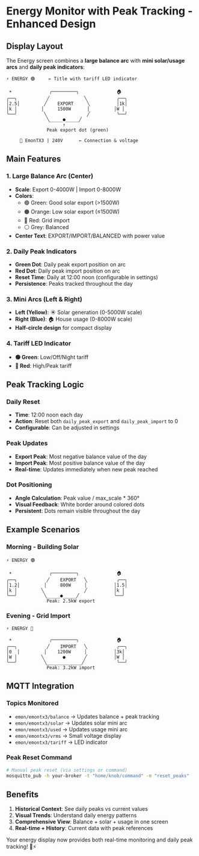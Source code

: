# Energy Monitor with Peak Tracking - Enhanced Design

## Display Layout

The Energy screen combines a **large balance arc** with **mini solar/usage arcs** and **daily peak indicators**:

```
⚡ ENERGY 🟢     ← Title with tariff LED indicator

 ☀️              ╭─────────╮              🏠
╭──╮           ╱             ╲           ╭──╮
│2.5│         ╱    EXPORT     ╲          │1k│
│k │         │     1500W      │         │W │
╰──╯          ╲               ╱          ╰──╯
               ╲_____●_____╱
                     ↑
               Peak export dot (green)

     📡 EmonTX3 | 240V      ← Connection & voltage
```

## Main Features

### 1. Large Balance Arc (Center)
- **Scale**: Export 0-4000W | Import 0-8000W  
- **Colors**: 
  - 🟢 Green: Good solar export (>1500W)
  - 🟠 Orange: Low solar export (≤1500W)
  - 🔴 Red: Grid import
  - ⚪ Grey: Balanced
- **Center Text**: EXPORT/IMPORT/BALANCED with power value

### 2. Daily Peak Indicators
- **Green Dot**: Daily peak export position on arc
- **Red Dot**: Daily peak import position on arc
- **Reset Time**: Daily at 12:00 noon (configurable in settings)
- **Persistence**: Peaks tracked throughout the day

### 3. Mini Arcs (Left & Right)
- **Left (Yellow)**: ☀️ Solar generation (0-5000W scale)
- **Right (Blue)**: 🏠 House usage (0-8000W scale)
- **Half-circle design** for compact display

### 4. Tariff LED Indicator
- **🟢 Green**: Low/Off/Night tariff
- **🔴 Red**: High/Peak tariff

## Peak Tracking Logic

### Daily Reset
- **Time**: 12:00 noon each day
- **Action**: Reset both `daily_peak_export` and `daily_peak_import` to 0
- **Configurable**: Can be adjusted in settings

### Peak Updates
- **Export Peak**: Most negative balance value of the day
- **Import Peak**: Most positive balance value of the day
- **Real-time**: Updates immediately when new peak reached

### Dot Positioning
- **Angle Calculation**: Peak value / max_scale * 360°
- **Visual Feedback**: White border around colored dots
- **Persistent**: Dots remain visible throughout the day

## Example Scenarios

### Morning - Building Solar
```
⚡ ENERGY 🟢

 ☀️              ╭─────────╮              🏠
╭──╮           ╱    EXPORT   ╲           ╭──╮
│1.2│         │     800W     │          │1.5│
│k │         ╲               ╱          │k │
╰──╯          ╲_____●_____╱             ╰──╯
               Peak: 2.5kW export
```

### Evening - Grid Import
```
⚡ ENERGY 🔴

 ☀️              ╭─────────╮              🏠
╭──╮           ╱    IMPORT   ╲           ╭──╮
│0  │         │    1200W     │          │3k│
│W │         ╲       ●       ╱          │W │
╰──╯          ╲_____________╱            ╰──╯
               Peak: 3.2kW import
```

## MQTT Integration

### Topics Monitored
- `emon/emontx3/balance` → Updates balance + peak tracking
- `emon/emontx3/solar` → Updates solar mini arc
- `emon/emontx3/used` → Updates usage mini arc
- `emon/emontx3/vrms` → Small voltage display
- `emon/emontx3/tariff` → LED indicator

### Peak Reset Command
```bash
# Manual peak reset (via settings or command)
mosquitto_pub -h your-broker -t "home/knob/command" -m "reset_peaks"
```

## Benefits

1. **Historical Context**: See daily peaks vs current values
2. **Visual Trends**: Understand daily energy patterns
3. **Comprehensive View**: Balance + solar + usage in one screen
4. **Real-time + History**: Current data with peak references

Your energy display now provides both real-time monitoring and daily peak tracking! 🎯⚡

